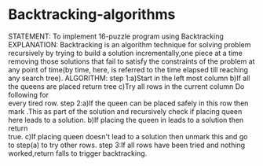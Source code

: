 # Backtracking-algorithms
STATEMENT:
To implement 16-puzzle program using Backtracking
EXPLANATION:
Backtracking is an algorithm technique for solving problem recursively by trying to build a solution incrementally,one piece at a time removing those solutions that fail to satisfy the constraints of the problem at any point of time(by time, here, is referred to the time elapsed till reaching any search tree).
ALGORITHM:
step 1:a)Start in the left most column
            b)If all the queens are placed return tree
            c)Try all rows in the current column Do following for     
             every tired row.
step 2:a)If the queen can be placed safely in this row then 
           mark .This as part of the solution and recursively  check 
           if placing queen here leads to a solution.
           b)If placing the queen in leads to a solution then return    
           true.
           c)If placing queen doesn't lead to a solution then
        unmark this and go to step(a) to try other rows.
step 3:If all rows have been tried and nothing worked,return 
           falls to trigger backtracking.
